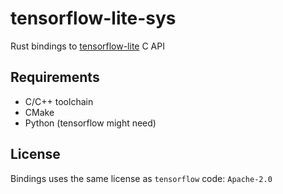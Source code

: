 # tensorflow-lite-sys

Rust bindings to [tensorflow-lite](https://github.com/tensorflow/tensorflow/tree/master/tensorflow/lite/c) C API

## Requirements

- C/C++ toolchain
- CMake
- Python (tensorflow might need)

## License

Bindings uses the same license as `tensorflow` code: `Apache-2.0`
